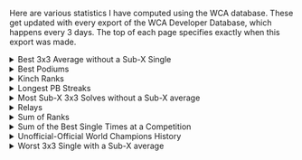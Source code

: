 Here are various statistics I have computed using the WCA database. These get updated with every export of the WCA Developer Database, which happens every 3 days. The top of each page specifies exactly when this export was made.

<details>
<summary>Best 3x3 Average without a Sub-X Single</summary>
<ul>
<li><a href="bestaveragewithoutsubxsingle/sub5.html">Sub-5</a></li>
<li><a href="bestaveragewithoutsubxsingle/sub6.html">Sub-6</a></li>
<li><a href="bestaveragewithoutsubxsingle/sub7.html">Sub-7</a></li>
<li><a href="bestaveragewithoutsubxsingle/sub8.html">Sub-8</a></li>
<li><a href="bestaveragewithoutsubxsingle/sub9.html">Sub-9</a></li>
<li><a href="bestaveragewithoutsubxsingle/sub10.html">Sub-10</a></li>
</ul>
</details>

<details>
  <summary>Best Podiums</summary>
<ul>
<li><a href="bestpodiums/333.html">3x3</a></li>
<li><a href="bestpodiums/222.html">2x2</a></li>
<li><a href="bestpodiums/444.html">4x4</a></li>
<li><a href="bestpodiums/555.html">5x5</a></li>
<li><a href="bestpodiums/666.html">6x6</a></li>
<li><a href="bestpodiums/777.html">7x7</a></li>
<li><a href="bestpodiums/333bf.html">3BLD</a></li>
<li><a href="bestpodiums/333fm.html">FMC</a></li>
<li><a href="bestpodiums/333oh.html">OH</a></li>
<li><a href="bestpodiums/333ft.html">Feet</a></li>
<li><a href="bestpodiums/clock.html">Clock</a></li>
<li><a href="bestpodiums/minx.html">Megaminx</a></li>
<li><a href="bestpodiums/pyram.html">Pyraminx</a></li>
<li><a href="bestpodiums/skewb.html">Skewb</a></li>
<li><a href="bestpodiums/sq1.html">Square-1</a></li>
<li><a href="bestpodiums/444bf.html">4BLD</a></li>
<li><a href="bestpodiums/555bf.html">5BLD</a></li>
<li><a href="bestpodiums/333mbf.html">MBLD</a></li>
</ul>
</details>
<details>
  <summary>Kinch Ranks</summary>
<ul>
<li><a href="kinch/WorldKinch.html">World Kinch</a></li>
<li><a href="kinch/ContinentKinch.html">Continental Kinch</a></li>
<li><a href="kinch/CountryKinch.html">National Kinch</a></li>
<li><a href="kinch/nopod.html">Without a Podium</a></li>
<li><a href="kinch/nowin.html">Without a Win</a></li>
<li><a href="kinch/nonr.html">Without an NR</a></li>
<li><a href="kinch/nowc.html">Without a CR</a></li>
<li><a href="kinch/nowr.html">Without a WR</a></li>
</ul>
</details>
<details>
  <summary>Longest PB Streaks</summary>
<ul>
<li><a href="pbstreaks/pb_streak.html">All competitions</a></li>
<li><a href="pbstreaks/pb_streak_exfmc.html">Excluding FMC-Only comps</a></li>
<li><a href="pbstreaks/pb_streak_exfmcbld.html">Excluding FMC-and-BLD-Only comps</a></li>
</ul>
</details>
<details>
  <summary>Most Sub-X 3x3 Solves without a Sub-X average</summary>
<ul>
<li><a href="mostsubxsinglewithoutsubxaverage/6.html">Sub-6</a></li>
<li><a href="mostsubxsinglewithoutsubxaverage/7.html">Sub-7</a></li>
<li><a href="mostsubxsinglewithoutsubxaverage/8.html">Sub-8</a></li>
<li><a href="mostsubxsinglewithoutsubxaverage/9.html">Sub-9</a></li>
<li><a href="mostsubxsinglewithoutsubxaverage/10.html">Sub-10</a></li>
<li><a href="mostsubxsinglewithoutsubxaverage/11.html">Sub-11</a></li>
<li><a href="mostsubxsinglewithoutsubxaverage/12.html">Sub-12</a></li>
<li><a href="mostsubxsinglewithoutsubxaverage/13.html">Sub-13</a></li>
<li><a href="mostsubxsinglewithoutsubxaverage/14.html">Sub-14</a></li>
<li><a href="mostsubxsinglewithoutsubxaverage/15.html">Sub-15</a></li>
</ul>
</details>
<details>
  <summary>Relays</summary>
<i>Using PB single times</i>
<ul>
<li><a href="relays/all_events_relay.html">All Events (excl. MBLD & FMC)</a></li>
<li><a href="relays/guildford.html">Guildford</a></li>
<li><a href="relays/mini_guildford.html">Mini-Guildford</a></li>
<li><a href="relays/234.html">2-3-4 Relay</a></li>
<li><a href="relays/2345.html">2-3-4-5 Relay</a></li>
<li><a href="relays/23456.html">2-3-4-5-6 Relay</a></li>
<li><a href="relays/234567.html">2-3-4-5-6-7 Relay</a></li>
<li><a href="relays/333eventsnofeet.html">3x3 OH BLD Relay</a></li>
<li><a href="relays/333events.html">All 3x3 Events (3x3,3BLD,OH,Feet)</a></li>
<li><a href="relays/bld.html">3BLD, 4BLD and 5BLD</a></li>
<li><a href="relays/side.html">Side Events (Clock, Mega, Pyra, Skewb, SQ-1)</a></li>
<li><a href="relays/fast.html">Fast Events (2x2, Pyra, Skewb)</a></li>
</ul>
<i>Any requests, let me know!</i>
</details>
<details>
<summary>Sum of Ranks</summary>
<ul>
<li><a href="sor/single.html">Single</a> - <a href="sor/average.html">Average</a> - <a href="sor/combined.html">Combined</a></li>
<li>Without a Podium: <a href="sor/nopodsingle.html">Single</a> - <a href="sor/nopodaverage.html">Average</a> - <a href="sor/nopodcombined.html">Combined</a></li>
<li>Without a Win: <a href="sor/nowinsingle.html">Single</a> - <a href="sor/nowinaverage.html">Average</a> - <a href="sor/nowincombined.html">Combined</a></li>
<li>Without an NR: <a href="sor/nonrsingle.html">Single</a> - <a href="sor/nonraverage.html">Average</a> - <a href="sor/nonrcombined.html">Combined</a></li>
<li>Without a CR: <a href="sor/nocrsingle.html">Single</a> - <a href="sor/nocraverage.html">Average</a> - <a href="sor/nocrcombined.html">Combined</a></li>
<li>Without a WR: <a href="sor/nowrsingle.html">Single</a> - <a href="sor/nowraverage.html">Average</a> - <a href="sor/nowrcombined.html">Combined</a></li>
</ul>
</details>
<details>
  <summary>Sum of the Best Single Times at a Competition</summary>
<i>(excluding FMC and MBLD)</i>
<ul>
<li><a href="sumbesttime/all.html">All Events</a></li>
<li><a href="sumbesttime/ex45bf.html">Excluding BigBLD</a></li>
</ul>
</details>
<details>
  <summary>Unofficial-Official World Champions History</summary>
<ul>
<li><a href="uowc/333.html">3x3</a></li>
<li><a href="uowc/222.html">2x2</a></li>
<li><a href="uowc/444.html">4x4</a></li>
<li><a href="uowc/555.html">5x5</a></li>
<li><a href="uowc/666.html">6x6</a></li>
<li><a href="uowc/777.html">7x7</a></li>
<li><a href="uowc/333bf.html">3BLD</a></li>
<li><a href="uowc/333fm.html">FMC</a></li>
<li><a href="uowc/333oh.html">OH</a></li>
<li><a href="uowc/333ft.html">Feet</a></li>
<li><a href="uowc/clock.html">Clock</a></li>
<li><a href="uowc/minx.html">Megaminx</a></li>
<li><a href="uowc/pyram.html">Pyraminx</a></li>
<li><a href="uowc/skewb.html">Skewb</a></li>
<li><a href="uowc/sq1.html">Square-1</a></li>
<li><a href="uowc/444bf.html">4BLD</a></li>
<li><a href="uowc/555bf.html">5BLD</a></li>
<li><a href="uowc/333mbf.html">MBLD</a></li>
</ul>
</details>
<details>
  <summary>Worst 3x3 Single with a Sub-X average</summary>
<ul>
<li><a href="worstsinglewithsubxaverage/sub6.html">Sub-6</a></li>
<li><a href="worstsinglewithsubxaverage/sub7.html">Sub-7</a></li>
<li><a href="worstsinglewithsubxaverage/sub8.html">Sub-8</a></li>
<li><a href="worstsinglewithsubxaverage/sub9.html">Sub-9</a></li>
<li><a href="worstsinglewithsubxaverage/sub10.html">Sub-10</a></li>
<li><a href="worstsinglewithsubxaverage/sub11.html">Sub-11</a></li>
<li><a href="worstsinglewithsubxaverage/sub12.html">Sub-12</a></li>
<li><a href="worstsinglewithsubxaverage/sub13.html">Sub-13</a></li>
<li><a href="worstsinglewithsubxaverage/sub14.html">Sub-14</a></li>
<li><a href="worstsinglewithsubxaverage/sub15.html">Sub-15</a></li>

</ul>
</details>
